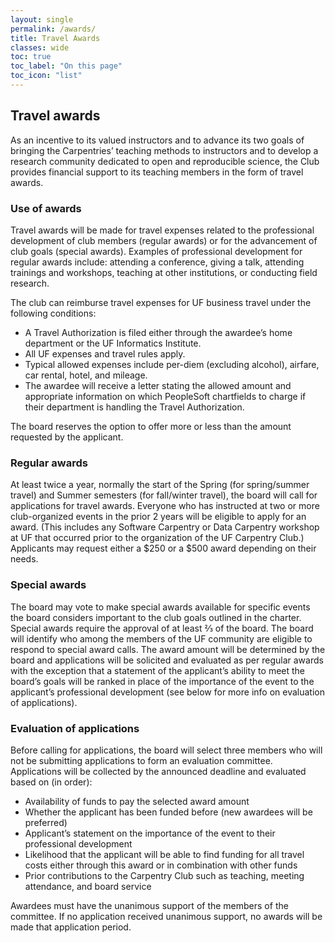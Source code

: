 ```yaml
---
layout: single
permalink: /awards/
title: Travel Awards
classes: wide
toc: true
toc_label: "On this page"
toc_icon: "list"
---
```


## Travel awards

As an incentive to its valued instructors and to advance its two goals of bringing the Carpentries’ teaching methods to instructors and to develop a research community dedicated to open and reproducible science, the Club provides financial support to its teaching members in the form of travel awards.

### Use of awards

Travel awards will be made for travel expenses related to the professional development of club members (regular awards) or for the advancement of club goals (special awards). Examples of  professional development for regular awards include: attending a conference, giving a talk, attending trainings and workshops, teaching at other institutions, or conducting field research.

The club can reimburse travel expenses for UF business travel under the following conditions:
* A Travel Authorization is filed either through the awardee’s home department or the UF Informatics Institute.
* All UF expenses and travel rules apply.
* Typical allowed expenses include per-diem (excluding alcohol), airfare, car rental, hotel, and mileage.
* The awardee will receive a letter stating the allowed amount and appropriate information on which PeopleSoft chartfields to charge if their department is handling the Travel Authorization.

The board reserves the option to offer more or less than the amount requested by the applicant.

### Regular awards

At least twice a year, normally the start of the Spring (for spring/summer travel) and Summer semesters (for fall/winter travel), the board will call for applications for travel awards. Everyone who has instructed at two or more club-organized events in the prior 2 years will be eligible to apply for an award. (This includes any Software Carpentry or Data Carpentry workshop at UF that occurred prior to the organization of the UF Carpentry Club.) Applicants may request either a $250 or a $500 award depending on their needs.

### Special awards

The board may vote to make special awards available for specific events the board considers important to the club goals outlined in the charter. Special awards require the approval of at least ⅔ of the board. The board will identify who among the members of the UF community are eligible to respond to special award calls. The award amount will be determined by the board and applications will be solicited and evaluated as per regular awards with the exception that a statement of the applicant’s ability to meet the board’s goals will be ranked in place of the importance of the event to the applicant’s professional development (see below for more info on evaluation of applications).

### Evaluation of applications

Before calling for applications, the board will select three members who will not be submitting applications to form an evaluation committee. Applications will be collected by the announced deadline and evaluated based on (in order):

* Availability of funds to pay the selected award amount
* Whether the applicant has been funded before (new awardees will be preferred)
* Applicant’s statement on the importance of the event to their professional development
* Likelihood that the applicant will be able to find funding for all travel costs either through this award or in combination with other funds
* Prior contributions to the Carpentry Club such as teaching, meeting attendance, and board service

Awardees must have the unanimous support of the members of the committee. If no application received unanimous support, no awards will be made that application period.
